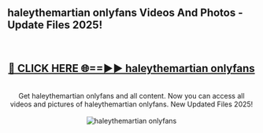 <h2>haleythemartian onlyfans Videos And Photos - Update Files 2025!</h2>
<br>
<div align="center">
<h2><a href="https://linkcuts.com/hfmhzwbr" rel="nofollow">🔴 CLICK HERE 🌐==►► haleythemartian onlyfans</a></h2>
<br>
Get haleythemartian onlyfans and all content. Now you can access all videos and pictures of haleythemartian onlyfans. New Updated Files 2025!
<br>
<br>
<a href="https://linkcuts.com/hfmhzwbr" rel="nofollow" data-target="animated-image.originalLink"><img src="https://i.ibb.co.com/WyWwxjT/player-gif2.gif" alt="haleythemartian onlyfans" style="max-width: 100%; display: inline-block;" data-target="animated-image.originalImage"></a>
</div>
<br>